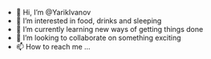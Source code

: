- 👋 Hi, I’m @YarikIvanov
- 👀 I’m interested in food, drinks and sleeping
- 🌱 I’m currently learning new ways of getting things done
- 💞️ I’m looking to collaborate on something exciting
- 📫 How to reach me ...

<!---
YarikIvanov/YarikIvanov is a ✨ special ✨ repository because its `README.md` (this file) appears on your GitHub profile.
You can click the Preview link to take a look at your changes.
--->
